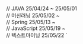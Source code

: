 // JAVA 25/04/24 ~ 25/05/01  
// 머신러닝 25/05/02 ~  
// Spring 25/05/13 ~  
// JavaScript 25/05/19 ~  
// 텍스트마이닝 25/05/22 `
